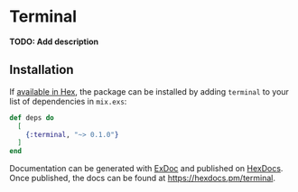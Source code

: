# Terminal

**TODO: Add description**

## Installation

If [available in Hex](https://hex.pm/docs/publish), the package can be installed
by adding `terminal` to your list of dependencies in `mix.exs`:

```elixir
def deps do
  [
    {:terminal, "~> 0.1.0"}
  ]
end
```

Documentation can be generated with [ExDoc](https://github.com/elixir-lang/ex_doc)
and published on [HexDocs](https://hexdocs.pm). Once published, the docs can
be found at <https://hexdocs.pm/terminal>.

